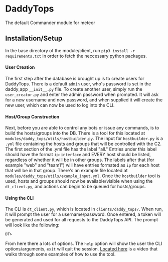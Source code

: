 # DaddyTops
The default Commander module for meteor

## Installation/Setup  
In the base directory of the module/client, run `pip3 install -r requirements.txt` in order to fetch the neccessary python packages.

#### User Creation
The first step after the database is brought up is to create users for DaddyTops. There is a default `admin` user, who's password is set in the daddy_app `__init__.py` file. To create another user, simply run the `user_creator.py` and enter the admin password when prompted. It will ask for a new username and new password, and when supplied it will create the new user, which can now be used to log into the CLI.

#### Host/Group Construction
Next, before you are able to control any bots or issue any commands, is to build the hosts/groups into the DB. There is a tool for this located at `modules/daddy_tops/utils/hostbuilder.py`. The input for `hostbuilder.py` is a `.yml` file containing the hosts and groups that will be controlled with the C2. The first section of the .yml file has the label "all." Entries under this label should have the format `ip:interface` and EVERY host should be listed, regardless of whether it will be in other groups. The labels after that (for example "web" and "team1") will have entries formated as `ip` for each host that will be in that group. There's an example file located at `modules/daddy_tops/utils/example_input.yml`. Once the `hostbuilder` tool is used, hosts and groups should now be available/visible when using the `dt_client.py`, and actions can begin to be queued for hosts/groups.  

#### Using the CLI  
The CLI is `dt_client.py`, which is located in `clients/daddy_tops/`. When run, it will prompt the user for a username/password. Once entered, a token will be generated and used for all requests to the DaddyTops API. The prompt will look like the following:  

`DT>`  

From here there a lots of options. The `help` option will show the user the CLI options/arguments, `exit` will quit the session. [Located here](https://streamable.com/oj0zc) is a video that walks through some examples of how to use the tool.

